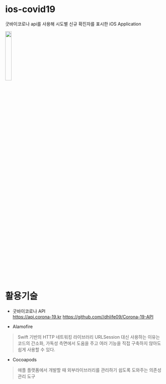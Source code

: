 # ios-covid19
굿바이코로나 api를 사용해 시도별 신규 확진자를 표시한 iOS Application

<img width="20%" src="https://user-images.githubusercontent.com/39071796/141645263-88b1987c-0661-4981-9673-7e0ad864f4a4.gif"/>



# 활용기술
- 굿바이코로나 API  
https://api.corona-19.kr
https://github.com//dhlife09/Corona-19-API


- Alamofire 
> Swift 기반의 HTTP 네트워킹 라이브러리
> URLSession 대신 사용하는 이유는 코드의 간소화, 가독성 측면에서 도움을 주고 여러 기능을 직접 구축하지 않아도 쉽게 사용할 수 있다.

- Cocoapods
> 애플 플랫폼에서 개발할 때 외부라이브러리를 관리하기 쉽도록 도와주는 의존성 관리 도구


